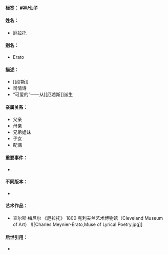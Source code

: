 #### 标签： #神/仙子
#### 姓名：
- 厄拉托
#### 别名：
- Erato
#### 描述：
- [[缪斯]]
- 司情诗
- “可爱的”——从[[厄若斯]]派生
#### 亲属关系：
- 父亲
- 母亲
- 兄弟姐妹
- 子女
- 配偶
#### 重要事件：
- 
#### 不同版本：
- 
#### 艺术作品：
- 查尔斯·梅尼尔 《厄拉托》 1800 克利夫兰艺术博物馆（Cleveland Museum of Art）
![[Charles Meynier-Erato,Muse of Lyrical Poetry.jpg]]
#### 后世引用：
- 